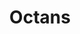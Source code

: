 ---
title: "Octans"
hashtag: octans
borders:
  - Apus
  - Chamaeleona
  - Hydrus
  - Indus
  - Mensa 
  - Pavo
  - Tucana
tags:
  - Constellation
---